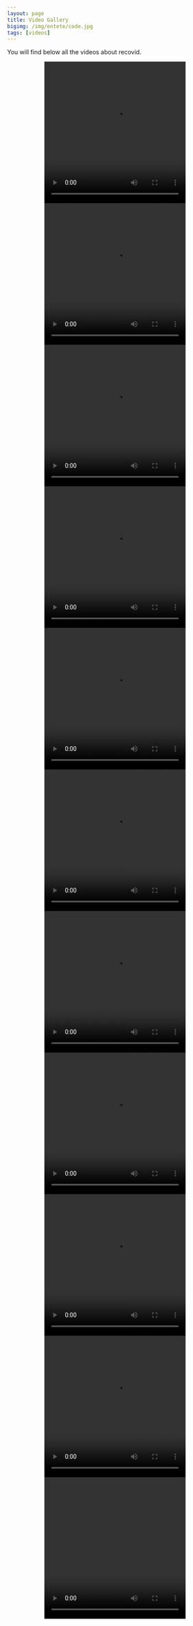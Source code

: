 ```yaml
---
layout: page
title: Video Gallery
bigimg: /img/entete/code.jpg
tags: [videos]
---
```


You will find below all the videos about recovid.

<div class="tab-content" align="center">
    <script src="http://api.html5media.info/1.1.8/html5media.min.js"></script>
    <video src="video/RECOVID-BOX.mov" width="330" height="330" align="center" controls preload></video>
</div>

<div class="tab-content" align="center">
    <script src="http://api.html5media.info/1.1.8/html5media.min.js"></script>
    <video src="video/ambubag-6.mp4" width="330" height="330" align="center" controls preload></video>
</div>


<div class="tab-content" align="center">
    <script src="http://api.html5media.info/1.1.8/html5media.min.js"></script>
    <video src="video/ambubag-5.mp4" width="330" height="330" align="center" controls preload></video>
</div>

<div class="tab-content" align="center">
    <script src="http://api.html5media.info/1.1.8/html5media.min.js"></script>
    <video src="video/ambubag-4.mp4" width="330" height="330" align="center" controls preload></video>
</div>

<div class="tab-content" align="center">
    <script src="http://api.html5media.info/1.1.8/html5media.min.js"></script>
    <video src="video/ambubag-3.mp4" width="330" height="330" align="center" controls preload></video>
</div>

<div class="tab-content" align="center">
    <script src="http://api.html5media.info/1.1.8/html5media.min.js"></script>
    <video src="video/ambubag-2.mp4" width="330" height="330" align="center" controls preload></video>
</div>

<div class="tab-content" align="center">
    <script src="http://api.html5media.info/1.1.8/html5media.min.js"></script>
    <video src="video/ambubag-1.mp4" width="330" height="330" align="center" controls preload></video>
</div>


<div class="tab-content" align="center">
    <script src="http://api.html5media.info/1.1.8/html5media.min.js"></script>
    <video src="video/convergence_asservissement.mp4" width="330" height="330" align="center" controls preload></video>
</div>

<div class="tab-content" align="center">
    <script src="http://api.html5media.info/1.1.8/html5media.min.js"></script>
    <video src="video/mors.mp4" width="330" height="330" align="center" controls preload></video>
</div>

<div class="tab-content" align="center">
    <script src="http://api.html5media.info/1.1.8/html5media.min.js"></script>
    <video src="video/poulie.mp4" width="330" height="330" align="center" controls preload></video>
</div>

<div class="tab-content" align="center">
    <script src="http://api.html5media.info/1.1.8/html5media.min.js"></script>
    <video src="video/test-1.mp4" width="330" height="330" align="center" controls preload></video>
</div>
